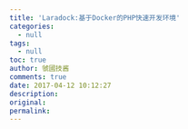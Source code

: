 ```yaml
---
title: 'Laradock:基于Docker的PHP快速开发环境'
categories:
  - null
tags:
  - null
toc: true
author: 虢國技酱
comments: true
date: 2017-04-12 10:12:27
description:
original:
permalink:
---
```


<!-- more -->
